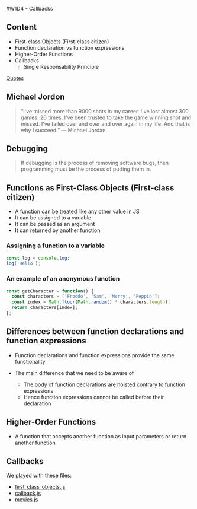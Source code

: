 #W1D4 - Callbacks

## Content

- First-class Objects (First-class citizen)
- Function declaration vs function expressions
- Higher-Order Functions
- Callbacks
  - Single Responsability Principle

[Quotes](./quote)

## Michael Jordon

> “I've missed more than 9000 shots in my career. I've lost almost 300 games. 26 times, I've been trusted to take the game winning shot and missed. I've failed over and over and over again in my life. And that is why I succeed.”
> ― Michael Jordan

## Debugging

> If debugging is the process of removing software bugs, then programming must be the process of putting them in.

## Functions as First-Class Objects (First-class citizen)

- A function can be treated like any other value in JS
- It can be assigned to a variable
- It can be passed as an argument
- It can returned by another function

### Assigning a function to a variable

```js
const log = console.log;
log('Hello');
```

### An example of an anonymous function

```js
const getCharacter = function() {
  const characters = ['Froddo', 'Sam', 'Merry', 'Peppin'];
  const index = Math.floor(Math.random() * characters.length);
  return characters[index];
};
```

## Differences between function declarations and function expressions

- Function declarations and function expressions provide the same functionality
- The main difference that we need to be aware of

  - The body of function declarations are hoisted contrary to function expressions
  - Hence function expressions cannot be called before their declaration

## Higher-Order Functions

- A function that accepts another function as input parameters or return another function

## Callbacks

We played with these files:

- [first_class_objects.js](./first_class_objects.js)
- [callback.js](./callback.js)
- [movies.js](./movies.js)
